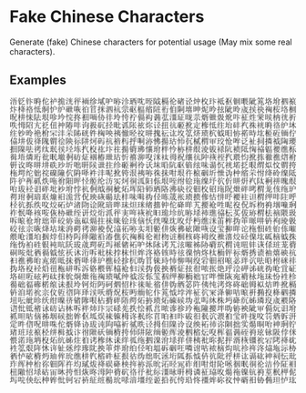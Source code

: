 # Fake Chinese Characters
Generate (fake) Chinese characters for potential usage (May mix some real characters).

##  Examples

![Examples](examples.jpg)



